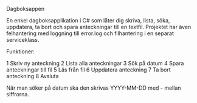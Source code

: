 Dagboksappen

En enkel dagboksapplikation i C# som låter dig skriva, lista, söka, uppdatera, ta bort och spara anteckningar till en textfil.
Projektet har även felhantering med loggning till error.log och filhantering i en separat serviceklass.


Funktioner:

1 Skriv ny anteckning
2 Lista alla anteckningar
3 Sök på datum
4 Spara anteckningar till fil
5 Läs från fil
6 Uppdatera anteckning
7 Ta bort anteckning
8 Avsluta


När man söker på datum ska den skrivas YYYY-MM-DD med - mellan siffrorna.
